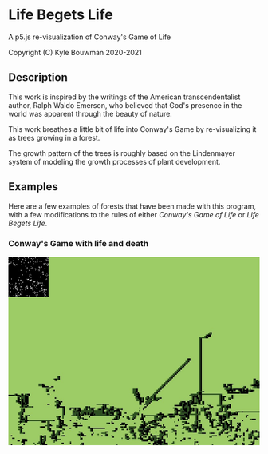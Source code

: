 # Life Begets Life

A p5.js re-visualization of Conway's Game of Life

Copyright (C) Kyle Bouwman 2020-2021

## Description

This work is inspired by the writings of the American transcendentalist author, Ralph Waldo Emerson, who believed that God's presence in the world was apparent through the beauty of nature.

This work breathes a little bit of life into Conway's Game by re-visualizing it as trees growing in a forest.

The growth pattern of the trees is roughly based on the Lindenmayer system of modeling the growth processes of plant development.

## Examples

Here are a few examples of forests that have been made with this program, with a few modifications to the rules of either *Conway's Game of Life* or *Life Begets Life*.

### Conway's Game with life and death

![Normal Settings](examples/normalsettings.jpg)
